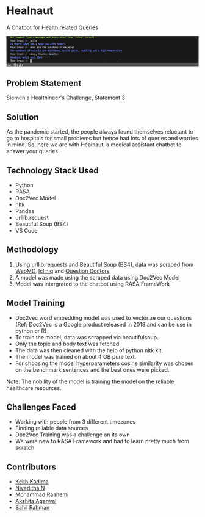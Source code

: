 # Healnaut

A Chatbot for Health related Queries

![alt text](Preview.png)

## Problem Statement

Siemen's Healthineer's Challenge, Statement 3

## Solution

As the pandemic started, the people always found themselves reluctant to go to hospitals for small problems but hence had lots of queries and worries in mind. So, here we are with Healnaut, a medical assistant chatbot to answer your queries.

## Technology Stack Used

* Python
* RASA
* Doc2Vec Model
* nltk
* Pandas
* urllib.request
* Beautiful Soup (BS4)
* VS Code

## Methodology

  1. Using urllib.requests and Beautiful Soup (BS4), data was scraped from [WebMD](http://WebMD.com), [Icliniq](https://www.icliniq.com/en_IN/) and [Question Doctors](https://questiondoctors.com/blog/page/1)
  2. A model was made using the scraped data using Doc2Vec Model
  3. Model was intergrated to the chatbot using RASA FrameWork
  
## Model Training
* Doc2vec word embedding model was used to vectorize our questions (Ref: Doc2Vec is a Google product released in 2018 and can be use in python or R)
* To train the model, data was scrapped via beautifulsoup. 
* Only the topic and body text was fetched
* The data was then cleaned  with the help of python nltk kit.
* The model was trained on about 4 GB pure text.
* For choosing the model hyperparameters cosine similarity was chosen on the benchmark sentences and the best ones were picked.

Note: The nobility of the model is training the model on the reliable healthcare resources.
  
## Challenges Faced
* Working with people from 3 different timezones
* Finding reliable data sources
* Doc2Vec Training was a challenge on its own
* We were new to RASA Framework and had to learn pretty much from scratch

## Contributors
* [Keith Kadima](https://github.com/kadimakeith)
* [Niveditha N](https://github.com/WCoder007)
* [Mohammad Raahemi](https://github.com/mraahemi)
* [Akshita Agarwal](https://github.com/Akshi149)
* [Sahil Rahman](https://github.com/sahilrahman12)
